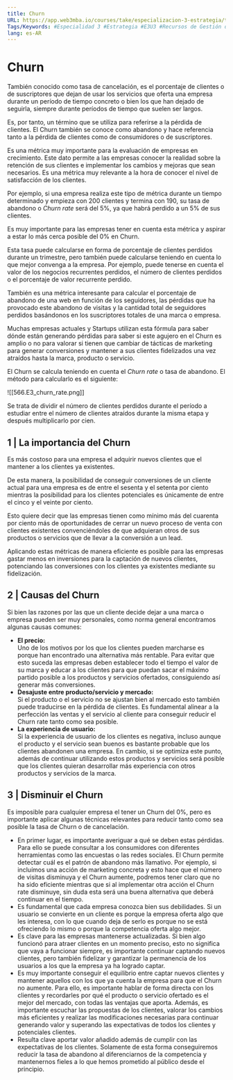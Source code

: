 ```yaml
---
title: Churn
URL: https://app.web3mba.io/courses/take/especializacion-3-estrategia/texts/37531380-u3-03-churn
Tags/Keywords: #Especialidad 3 #Estrategia #E3U3 #Recursos de Gestión de Clientes #Recursos de Gestión #Gestión de Clientes #churn #tasa de cancelacion #tasa de abandono #churn rate
lang: es-AR
---
```

# Churn
También conocido como tasa de cancelación, es el porcentaje de clientes o de suscriptores que dejan de usar los servicios que oferta una empresa durante un período de tiempo concreto o bien los que han dejado de seguirla, siempre durante períodos de tiempo que suelen ser largos.

Es, por tanto, un término que se utiliza para referirse a la pérdida de clientes. El Churn también se conoce como abandono y hace referencia tanto a la pérdida de clientes como de consumidores o de suscriptores.

Es una métrica muy importante para la evaluación de empresas en crecimiento. Este dato permite a las empresas conocer la realidad sobre la retención de sus clientes e implementar los cambios y mejoras que sean necesarios. Es una métrica muy relevante a la hora de conocer el nivel de satisfacción de los clientes. 

Por ejemplo, si una empresa realiza este tipo de métrica durante un tiempo determinado y empieza con 200 clientes y termina con 190, su tasa de abandono o _Churn rate_ será del 5%, ya que habrá perdido a un 5% de sus clientes.

Es muy importante para las empresas tener en cuenta esta métrica y aspirar a estar lo más cerca posible del 0% en Churn. 

Esta tasa puede calcularse en forma de porcentaje de clientes perdidos durante un trimestre, pero también puede calcularse teniendo en cuenta lo que mejor convenga a la empresa. Por ejemplo, puede tenerse en cuenta el valor de los negocios recurrentes perdidos, el número de clientes perdidos o el porcentaje de valor recurrente perdido.

También es una métrica interesante para calcular el porcentaje de abandono de una web en función de los seguidores, las pérdidas que ha provocado este abandono de visitas y la cantidad total de seguidores perdidos basándonos en los suscriptores totales de una marca o empresa.

Muchas empresas actuales y Startups utilizan esta fórmula para saber dónde están generando pérdidas para saber si este agujero en el Churn es amplio o no para valorar si tienen que cambiar de tácticas de marketing para generar conversiones y mantener a sus clientes fidelizados una vez atraídos hasta la marca, producto o servicio.

El Churn se calcula teniendo en cuenta el _Churn rate_ o tasa de abandono. El método para calcularlo es el siguiente:

![[566.E3_churn_rate.png]]

Se trata de dividir el número de clientes perdidos durante el período a estudiar entre el número de clientes atraídos durante la misma etapa y después multiplicarlo por cien.

## 1 | La importancia del Churn
Es más costoso para una empresa el adquirir nuevos clientes que el mantener a los clientes ya existentes. 

De esta manera, la posibilidad de conseguir conversiones de un cliente actual para una empresa es de entre el sesenta y el setenta por ciento mientras la posibilidad para los clientes potenciales es únicamente de entre el cinco y el veinte por ciento.

Esto quiere decir que las empresas tienen como mínimo más del cuarenta por ciento más de oportunidades de cerrar un nuevo proceso de venta con clientes existentes convenciéndoles de que adquieran otros de sus productos o servicios que de llevar a la conversión a un lead.

Aplicando estas métricas de manera eficiente es posible para las empresas gastar menos en inversiones para la captación de nuevos clientes, potenciando las conversiones con los clientes ya existentes mediante su fidelización.

## 2 | Causas del Churn
Si bien las razones por las que un cliente decide dejar a una marca o empresa pueden ser muy personales, como norma general encontramos algunas causas comunes:
- **El precio:**  
    Uno de los motivos por los que los clientes pueden marcharse es porque han encontrado una alternativa más rentable. Para evitar que esto suceda las empresas deben establecer todo el tiempo el valor de su marca y educar a los clientes para que puedan sacar el máximo partido posible a los productos y servicios ofertados, consiguiendo así generar más conversiones.
- **Desajuste entre producto/servicio y mercado:**  
    Si el producto o el servicio no se ajustan bien al mercado esto también puede traducirse en la pérdida de clientes. Es fundamental alinear a la perfección las ventas y el servicio al cliente para conseguir reducir el Churn rate tanto como sea posible.
- **La experiencia de usuario:**  
    Si la experiencia de usuario de los clientes es negativa, incluso aunque el producto y el servicio sean buenos es bastante probable que los clientes abandonen una empresa. En cambio, si se optimiza este punto, además de continuar utilizando estos productos y servicios será posible que los clientes quieran desarrollar más experiencia con otros productos y servicios de la marca.

## 3 | Disminuir el Churn
Es imposible para cualquier empresa el tener un Churn del 0%, pero es importante aplicar algunas técnicas relevantes para reducir tanto como sea posible la tasa de Churn o de cancelación.

- En primer lugar, es importante averiguar a qué se deben estas pérdidas. Para ello se puede consultar a los consumidores con diferentes herramientas como las encuestas o las redes sociales. El Churn permite detectar cuál es el patrón de abandono más llamativo. Por ejemplo, si incluímos una acción de marketing concreta y esto hace que el número de visitas disminuya y el Churn aumente, podremos tener claro que no ha sido eficiente mientras que si al implementar otra acción el Churn rate disminuye, sin duda esta será una buena alternativa que deberá continuar en el tiempo.
- Es fundamental que cada empresa conozca bien sus debilidades. Si un usuario se convierte en un cliente es porque la empresa oferta algo que les interesa, con lo que cuando deja de serlo es porque no se está ofreciendo lo mismo o porque la competencia oferta algo mejor.
- Es clave para las empresas mantenerse actualizadas. Si bien algo funcionó para atraer clientes en un momento preciso, esto no significa que vaya a funcionar siempre, es importante continuar captando nuevos clientes, pero también fidelizar y garantizar la permanencia de los usuarios a los que la empresa ya ha logrado captar.
- Es muy importante conseguir el equilibrio entre captar nuevos clientes y mantener aquellos con los que ya cuenta la empresa para que el Churn no aumente. Para ello, es importante hablar de forma directa con los clientes y recordarles por qué el producto o servicio ofertado es el mejor del mercado, con todas las ventajas que aporta. Además, es importante escuchar las propuestas de los clientes, valorar los cambios más eficientes y realizar las modificaciones necesarias para continuar generando valor y superando las expectativas de todos los clientes y potenciales clientes.
- Resulta clave aportar valor añadido además de cumplir con las expectativas de los clientes. Solamente de esta forma conseguiremos reducir la tasa de abandono al diferenciarnos de la competencia y mantenernos fieles a lo que hemos prometido al público desde el principio.
